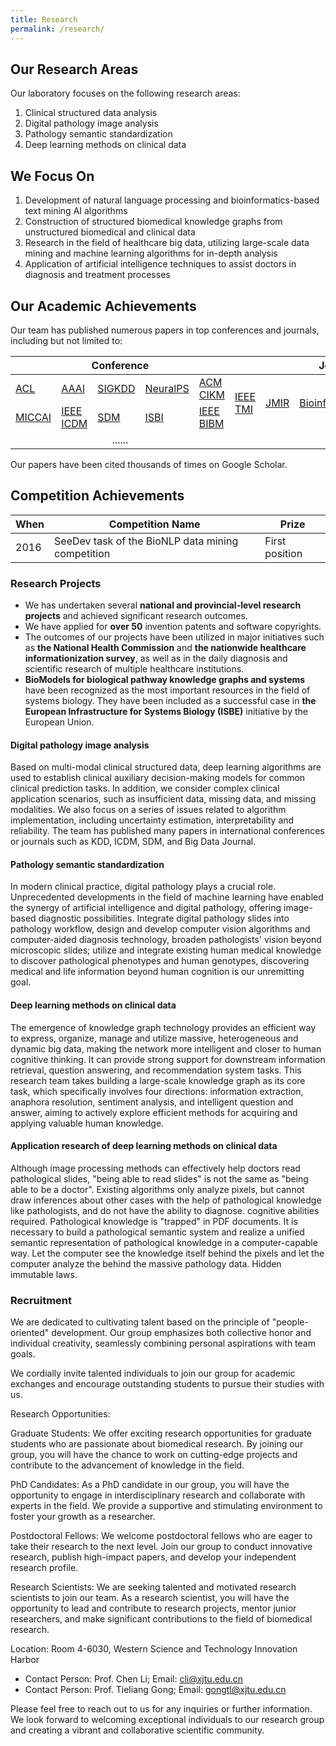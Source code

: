 ```yaml
---
title: Research
permalink: /research/
---
```


## Our Research Areas
Our laboratory focuses on the following research areas:

1. Clinical structured data analysis
2. Digital pathology image analysis
3. Pathology semantic standardization
4. Deep learning methods on clinical data

## We Focus On 
1. Development of natural language processing and bioinformatics-based text mining AI algorithms
2. Construction of structured biomedical knowledge graphs from unstructured biomedical and clinical data
3. Research in the field of healthcare big data, utilizing large-scale data mining and machine learning algorithms for in-depth analysis
4. Application of artificial intelligence techniques to assist doctors in diagnosis and treatment processes

## Our Academic Achievements
Our team has published numerous papers in top conferences and journals, including but not limited to:

<table>
<thead>
  <tr>
    <th colspan="5">Conference</th>
    <th colspan="5">Journal</th>
  </tr>
</thead>
<tbody>
  <tr>
    <td><a href="https://www.aclweb.org/portal/">ACL</td>
    <td><a href="https://aaai.org/">AAAI</td>
    <td><a href="https://www.kdd.org/">SIGKDD</td>
    <td><a href="https://neurips.cc/">NeuralPS</td>
    <td><a href="https://dl.acm.org/conference/cikm">ACM CIKM</td>
    <td rowspan="2"><a href="https://ieeexplore.ieee.org/xpl/RecentIssue.jsp?punumber=42">IEEE TMI</td>
    <td rowspan="2"><a href="https://www.jmir.org/">JMIR</td>
    <td rowspan="2"><a href="https://academic.oup.com/bioinformatics/">Bioinformatics</td>
    <td rowspan="2"><a href="https://www.sciencedirect.com/journal/medical-image-analysis">MediA</td>
    <td rowspan="2"><a href="https://ieeexplore.ieee.org/xpl/RecentIssue.jsp?punumber=6221020">JBHI</td>
  </tr>
  <tr>
    <td><a href="http://www.miccai.org/">MICCAI</td>
    <td><a href="https://ieeexplore.ieee.org/xpl/conhome/1000179/all-proceedings">IEEE ICDM</td>
    <td><a href="https://www.siam.org/conferences/cm/conference/sdm24">SDM</td>
    <td><a href="https://ieeexplore.ieee.org/xpl/conhome/1000080/all-proceedings">ISBI</td>
    <td><a href="http://ieeebibm.org/">IEEE BIBM</td>
  </tr>
  <tr>
    <td colspan="5"  align="center">......</td>
    <td colspan="5"  align="center">......</td>
  </tr>
</tbody>
</table>
Our papers have been cited thousands of times on Google Scholar.

## Competition Achievements
|When|Competition Name|Prize|
|----|----|----|
|2016|SeeDev task of the BioNLP data mining competition|First position|

### Research Projects
- We has undertaken several **national and provincial-level research projects** and achieved significant research outcomes. 
- We have applied for **over 50** invention patents and software copyrights. 
- The outcomes of our projects have been utilized in major initiatives such as **the National Health Commission** and **the nationwide healthcare informationization survey**, as well as in the daily diagnosis and scientific research of multiple healthcare institutions.
- **BioModels for biological pathway knowledge graphs and systems** have been recognized as the most important resources in the field of systems biology. They have been included as a successful case in **the European Infrastructure for Systems Biology (ISBE)** initiative by the European Union.

#### Digital pathology image analysis
Based on multi-modal clinical structured data, deep learning algorithms are used to establish clinical auxiliary decision-making models for common clinical prediction tasks. In addition, we consider complex clinical application scenarios, such as insufficient data, missing data, and missing modalities. We also focus on a series of issues related to algorithm implementation, including uncertainty estimation, interpretability and reliability. The team has published many papers in international conferences or journals such as KDD, ICDM, SDM, and Big Data Journal.

#### Pathology semantic standardization
In modern clinical practice, digital pathology plays a crucial role. Unprecedented developments in the field of machine learning have enabled the synergy of artificial intelligence and digital pathology, offering image-based diagnostic possibilities. Integrate digital pathology slides into pathology workflow, design and develop computer vision algorithms and computer-aided diagnosis technology, broaden pathologists' vision beyond microscopic slides; utilize and integrate existing human medical knowledge to discover pathological phenotypes and human genotypes, discovering medical and life information beyond human cognition is our unremitting goal.

#### Deep learning methods on clinical data
The emergence of knowledge graph technology provides an efficient way to express, organize, manage and utilize massive, heterogeneous and dynamic big data, making the network more intelligent and closer to human cognitive thinking. It can provide strong support for downstream information retrieval, question answering, and recommendation system tasks. This research team takes building a large-scale knowledge graph as its core task, which specifically involves four directions: information extraction, anaphora resolution, sentiment analysis, and intelligent question and answer, aiming to actively explore efficient methods for acquiring and applying valuable human knowledge.

#### Application research of deep learning methods on clinical data
Although image processing methods can effectively help doctors read pathological slides, "being able to read slides" is not the same as "being able to be a doctor". Existing algorithms only analyze pixels, but cannot draw inferences about other cases with the help of pathological knowledge like pathologists, and do not have the ability to diagnose. cognitive abilities required. Pathological knowledge is "trapped" in PDF documents. It is necessary to build a pathological semantic system and realize a unified semantic representation of pathological knowledge in a computer-capable way. Let the computer see the knowledge itself behind the pixels and let the computer analyze the behind the massive pathology data. Hidden immutable laws.        
        

### Recruitment

We are dedicated to cultivating talent based on the principle of "people-oriented" development. Our group emphasizes both collective honor and individual creativity, seamlessly combining personal aspirations with team goals.

We cordially invite talented individuals to join our group for academic exchanges and encourage outstanding students to pursue their studies with us.

Research Opportunities:

Graduate Students: We offer exciting research opportunities for graduate students who are passionate about biomedical research. By joining our group, you will have the chance to work on cutting-edge projects and contribute to the advancement of knowledge in the field.

PhD Candidates: As a PhD candidate in our group, you will have the opportunity to engage in interdisciplinary research and collaborate with experts in the field. We provide a supportive and stimulating environment to foster your growth as a researcher.

Postdoctoral Fellows: We welcome postdoctoral fellows who are eager to take their research to the next level. Join our group to conduct innovative research, publish high-impact papers, and develop your independent research profile.

Research Scientists: We are seeking talented and motivated research scientists to join our team. As a research scientist, you will have the opportunity to lead and contribute to research projects, mentor junior researchers, and make significant contributions to the field of biomedical research.

Location: Room 4-6030, Western Science and Technology Innovation Harbor
- Contact Person: Prof. Chen Li; Email: [cli@xjtu.edu.cn](cli@xjtu.edu.cn)
- Contact Person: Prof. Tieliang Gong; Email: [gongtl@xjtu.edu.cn](gongtl@xjtu.edu.cn)

Please feel free to reach out to us for any inquiries or further information. We look forward to welcoming exceptional individuals to our research group and creating a vibrant and collaborative scientific community.